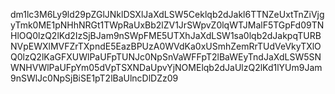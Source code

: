 dm1lc3M6Ly9ld29pZGlJNklDSXlJaXdLSW5Ceklqb2dJakl6TTNZeUxtTnZiVjgyTmk0ME1pNHhNRGt1TWpRaUxBb2lZV1JrSWpvZ0lqWTJMalF5TGpFd09TNHlOQ0lzQ2lKd2IzSjBJam9nSWpFME5UTXhJaXdLSW1sa0lqb2dJakpqTURBNVpEWXlMVFZrTXpndE5EazBPUzA0WVdKa0xUSmhZemRrTUdVeVkyTXlOQ0lzQ2lKaGFXUWlPaUFpTUNJc0NpSnVaWFFpT2lBaWEyTndJaXdLSW5SNWNHVWlPaUFpYm05dVpTSXNDaUpvYjNOMElqb2dJaUlzQ2lKd1lYUm9Jam9nSWlJc0NpSjBiSE1pT2lBaUlncDlDZz09
